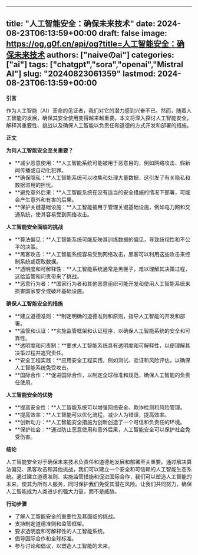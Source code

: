
---
title: "人工智能安全：确保未来技术"
date: 2024-08-23T06:13:59+00:00
draft: false
image: https://og.g0f.cn/api/og?title=人工智能安全：确保未来技术
authors: ["naiveのai"]
categories: ["ai"]
tags: ["chatgpt","sora","openai","Mistral AI"]
slug: "20240823061359"
lastmod: 2024-08-23T06:13:59+00:00
---
**引言**

作为人工智能（AI）革命的见证者，我们对它的潜力感到兴奋不已。然而，随着人工智能的发展，确保其安全使用变得越来越重要。本文将深入探讨人工智能安全，解释其重要性、挑战以及确保人工智能以负责任和道德的方式开发和部署的措施。

**正文**

**为何人工智能安全至关重要？**

* **减少恶意使用：**人工智能系统可能被用于恶意目的，例如网络攻击、假新闻传播或自动化犯罪。
* **确保隐私：**人工智能系统可以收集和处理大量数据，这引发了有关隐私和数据滥用的担忧。
* **避免意外后果：**人工智能系统在没有适当的安全措施的情况下部署，可能会产生意外和有害的后果。
* **保护关键基础设施：**人工智能被用于管理关键基础设施，例如电力网和交通系统，使其容易受到网络攻击。

**人工智能安全面临的挑战**

* **算法偏见：**人工智能系统可能反映其训练数据的偏见，导致歧视性和不公平的决策。
* **黑客攻击：**人工智能系统容易受到网络攻击，黑客可以利用这些攻击来控制系统或窃取数据。
* **透明度和可解释性：**人工智能系统通常是黑匣子，难以理解其决策过程，这给监管和问责带来了挑战。
* **恶意行为者：**国家行为者和其他恶意组织可能开发和使用人工智能系统来损害国家安全或破坏基础设施。

**确保人工智能安全的措施**

* **建立道德准则：**制定明确的道德准则和原则，指导人工智能的开发和部署。
* **监管和认证：**实施监管框架和认证程序，以确保人工智能系统的安全和可靠性。
* **透明度和问责制：**要求人工智能系统具有透明度和可解释性，以便理解其决策过程并追究责任。
* **安全工程实践：**应用安全工程实践，例如测试、验证和风险评估，以确保人工智能系统免受攻击。
* **国际合作：**促进国际合作，以制定全球标准和规范，确保人工智能的负责任使用。

**人工智能安全的优势**

* **提高安全性：**人工智能系统可以增强网络安全、欺诈检测和风险管理。
* **提高效率：**人工智能可以优化流程，减少人为错误，提高效率。
* **创新动力：**人工智能安全措施为创新创造了一个可信和负责任的环境。
* **保护社会：**通过防止恶意使用和意外后果，人工智能安全可以保护社会免受伤害。

**结论**

人工智能安全对于确保未来技术负责任和道德地发展和部署至关重要。通过解决算法偏见、黑客攻击和其他挑战，我们可以建立一个安全和可信赖的人工智能生态系统。通过建立道德准则、实施监管措施和促进国际合作，我们可以塑造人工智能的未来，使其为所有人服务，同时保护我们免受其潜在风险。让我们共同努力，确保人工智能成为人类进步的强大力量，而不是威胁。

**行动步骤**

* 了解人工智能安全的重要性及其面临的挑战。
* 支持制定道德准则和监管框架。
* 要求透明度和可解释性的人工智能系统。
* 倡导国际合作和全球标准。
* 参与讨论和倡议，以塑造人工智能的未来。